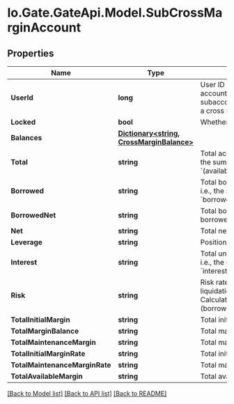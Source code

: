 
# Io.Gate.GateApi.Model.SubCrossMarginAccount

## Properties

Name | Type | Description | Notes
------------ | ------------- | ------------- | -------------
**UserId** | **long** | User ID of the cross margin account. 0 means that the subaccount has not yet opened a cross margin account | [optional] 
**Locked** | **bool** | Whether account is locked. | [optional] 
**Balances** | [**Dictionary&lt;string, CrossMarginBalance&gt;**](CrossMarginBalance.md) |  | [optional] 
**Total** | **string** | Total account value in USDT, i.e., the sum of all currencies&#39; &#x60;(available+freeze)*price*discount&#x60; | [optional] 
**Borrowed** | **string** | Total borrowed value in USDT, i.e., the sum of all currencies&#39; &#x60;borrowed*price*discount&#x60; | [optional] 
**BorrowedNet** | **string** | Total borrowed value in USDT * borrowed factor. | [optional] 
**Net** | **string** | Total net assets in USDT. | [optional] 
**Leverage** | **string** | Position leverage. | [optional] 
**Interest** | **string** | Total unpaid interests in USDT, i.e., the sum of all currencies&#39; &#x60;interest*price*discount&#x60; | [optional] 
**Risk** | **string** | Risk rate. When it belows 110%, liquidation will be triggered. Calculation formula: &#x60;total / (borrowed+interest)&#x60; | [optional] 
**TotalInitialMargin** | **string** | Total initial margin. | [optional] 
**TotalMarginBalance** | **string** | Total margin balance. | [optional] 
**TotalMaintenanceMargin** | **string** | Total maintenance margin. | [optional] 
**TotalInitialMarginRate** | **string** | Total initial margin rate. | [optional] 
**TotalMaintenanceMarginRate** | **string** | Total maintenance margin rate. | [optional] 
**TotalAvailableMargin** | **string** | Total available margin. | [optional] 

[[Back to Model list]](../README.md#documentation-for-models)
[[Back to API list]](../README.md#documentation-for-api-endpoints)
[[Back to README]](../README.md)
